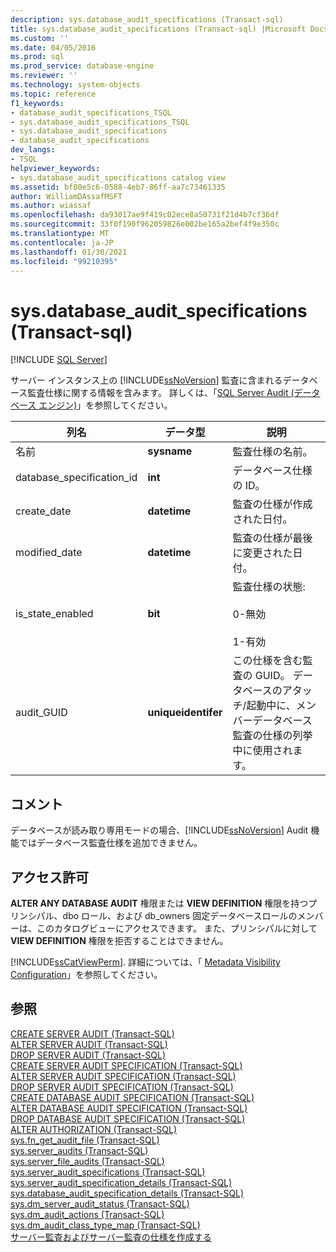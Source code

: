 ```yaml
---
description: sys.database_audit_specifications (Transact-sql)
title: sys.database_audit_specifications (Transact-sql) |Microsoft Docs
ms.custom: ''
ms.date: 04/05/2016
ms.prod: sql
ms.prod_service: database-engine
ms.reviewer: ''
ms.technology: system-objects
ms.topic: reference
f1_keywords:
- database_audit_specifications_TSQL
- sys.database_audit_specifications_TSQL
- sys.database_audit_specifications
- database_audit_specifications
dev_langs:
- TSQL
helpviewer_keywords:
- sys.database_audit_specifications catalog view
ms.assetid: bf80e5c6-0588-4eb7-86ff-aa7c73461335
author: WilliamDAssafMSFT
ms.author: wiassaf
ms.openlocfilehash: da93017ae9f419c02ece8a50731f21d4b7cf36df
ms.sourcegitcommit: 33f0f190f962059826e002be165a2bef4f9e350c
ms.translationtype: MT
ms.contentlocale: ja-JP
ms.lasthandoff: 01/30/2021
ms.locfileid: "99210395"
---
```

# <a name="sysdatabase_audit_specifications-transact-sql"></a>sys.database_audit_specifications (Transact-sql)
[!INCLUDE [SQL Server](../../includes/applies-to-version/sqlserver.md)]

  サーバー インスタンス上の [!INCLUDE[ssNoVersion](../../includes/ssnoversion-md.md)] 監査に含まれるデータベース監査仕様に関する情報を含みます。 詳しくは、「[SQL Server Audit &#40;データベース エンジン&#41;](../../relational-databases/security/auditing/sql-server-audit-database-engine.md)」を参照してください。  
  
|列名|データ型|説明|  
|-----------------|---------------|-----------------|  
|名前|**sysname**|監査仕様の名前。|  
|database_specification_id|**int**|データベース仕様の ID。|  
|create_date|**datetime**|監査の仕様が作成された日付。|  
|modified_date|**datetime**|監査の仕様が最後に変更された日付。|  
|is_state_enabled|**bit**|監査仕様の状態:<br /><br /> 0-無効<br /><br /> 1-有効|  
|audit_GUID|**uniqueidentifer**|この仕様を含む監査の GUID。 データベースのアタッチ/起動中に、メンバーデータベース監査の仕様の列挙中に使用されます。|  
  
## <a name="remarks"></a>コメント  
 データベースが読み取り専用モードの場合、[!INCLUDE[ssNoVersion](../../includes/ssnoversion-md.md)] Audit 機能ではデータベース監査仕様を追加できません。  
  
## <a name="permissions"></a>アクセス許可  
 **ALTER ANY DATABASE AUDIT** 権限または **VIEW DEFINITION** 権限を持つプリンシパル、dbo ロール、および db_owners 固定データベースロールのメンバーは、このカタログビューにアクセスできます。 また、プリンシパルに対して **VIEW DEFINITION** 権限を拒否することはできません。  
  
 [!INCLUDE[ssCatViewPerm](../../includes/sscatviewperm-md.md)]. 詳細については、「 [Metadata Visibility Configuration](../../relational-databases/security/metadata-visibility-configuration.md)」を参照してください。  
  
## <a name="see-also"></a>参照  
 [CREATE SERVER AUDIT &#40;Transact-SQL&#41;](../../t-sql/statements/create-server-audit-transact-sql.md)   
 [ALTER SERVER AUDIT &#40;Transact-SQL&#41;](../../t-sql/statements/alter-server-audit-transact-sql.md)   
 [DROP SERVER AUDIT &#40;Transact-SQL&#41;](../../t-sql/statements/drop-server-audit-transact-sql.md)   
 [CREATE SERVER AUDIT SPECIFICATION &#40;Transact-SQL&#41;](../../t-sql/statements/create-server-audit-specification-transact-sql.md)   
 [ALTER SERVER AUDIT SPECIFICATION &#40;Transact-SQL&#41;](../../t-sql/statements/alter-server-audit-specification-transact-sql.md)   
 [DROP SERVER AUDIT SPECIFICATION &#40;Transact-SQL&#41;](../../t-sql/statements/drop-server-audit-specification-transact-sql.md)   
 [CREATE DATABASE AUDIT SPECIFICATION &#40;Transact-SQL&#41;](../../t-sql/statements/create-database-audit-specification-transact-sql.md)   
 [ALTER DATABASE AUDIT SPECIFICATION &#40;Transact-SQL&#41;](../../t-sql/statements/alter-database-audit-specification-transact-sql.md)   
 [DROP DATABASE AUDIT SPECIFICATION &#40;Transact-SQL&#41;](../../t-sql/statements/drop-database-audit-specification-transact-sql.md)   
 [ALTER AUTHORIZATION &#40;Transact-SQL&#41;](../../t-sql/statements/alter-authorization-transact-sql.md)   
 [sys.fn_get_audit_file &#40;Transact-SQL&#41;](../../relational-databases/system-functions/sys-fn-get-audit-file-transact-sql.md)   
 [sys.server_audits &#40;Transact-SQL&#41;](../../relational-databases/system-catalog-views/sys-server-audits-transact-sql.md)   
 [sys.server_file_audits &#40;Transact-SQL&#41;](../../relational-databases/system-catalog-views/sys-server-file-audits-transact-sql.md)   
 [sys.server_audit_specifications &#40;Transact-SQL&#41;](../../relational-databases/system-catalog-views/sys-server-audit-specifications-transact-sql.md)   
 [sys.server_audit_specification_details &#40;Transact-SQL&#41;](../../relational-databases/system-catalog-views/sys-server-audit-specification-details-transact-sql.md)   
 [sys.database_audit_specification_details &#40;Transact-SQL&#41;](../../relational-databases/system-catalog-views/sys-database-audit-specification-details-transact-sql.md)   
 [sys.dm_server_audit_status &#40;Transact-SQL&#41;](../../relational-databases/system-dynamic-management-views/sys-dm-server-audit-status-transact-sql.md)   
 [sys.dm_audit_actions &#40;Transact-SQL&#41;](../../relational-databases/system-dynamic-management-views/sys-dm-audit-actions-transact-sql.md)   
 [sys.dm_audit_class_type_map &#40;Transact-SQL&#41;](../../relational-databases/system-dynamic-management-views/sys-dm-audit-class-type-map-transact-sql.md)   
 [サーバー監査およびサーバー監査の仕様を作成する](../../relational-databases/security/auditing/create-a-server-audit-and-server-audit-specification.md)  
  
  
